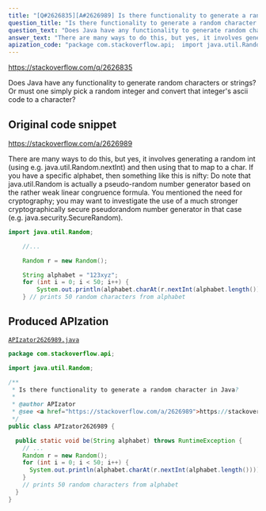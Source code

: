 ```yaml
---
title: "[Q#2626835][A#2626989] Is there functionality to generate a random character in Java?"
question_title: "Is there functionality to generate a random character in Java?"
question_text: "Does Java have any functionality to generate random characters or strings?  Or must one simply pick a random integer and convert that integer's ascii code to a character?"
answer_text: "There are many ways to do this, but yes, it involves generating a random int (using e.g. java.util.Random.nextInt) and then using that to map to a char. If you have a specific alphabet, then something like this is nifty: Do note that java.util.Random is actually a pseudo-random number generator based on the rather weak linear congruence formula. You mentioned the need for cryptography; you may want to investigate the use of a much stronger cryptographically secure pseudorandom number generator in that case (e.g. java.security.SecureRandom)."
apization_code: "package com.stackoverflow.api;  import java.util.Random;  /**  * Is there functionality to generate a random character in Java?  *  * @author APIzator  * @see <a href=\"https://stackoverflow.com/a/2626989\">https://stackoverflow.com/a/2626989</a>  */ public class APIzator2626989 {    public static void be(String alphabet) throws RuntimeException {     // ...     Random r = new Random();     for (int i = 0; i < 50; i++) {       System.out.println(alphabet.charAt(r.nextInt(alphabet.length())));     }     // prints 50 random characters from alphabet   } }"
---
```


https://stackoverflow.com/q/2626835

Does Java have any functionality to generate random characters or strings?  Or must one simply pick a random integer and convert that integer&#x27;s ascii code to a character?



## Original code snippet

https://stackoverflow.com/a/2626989

There are many ways to do this, but yes, it involves generating a random int (using e.g. java.util.Random.nextInt) and then using that to map to a char. If you have a specific alphabet, then something like this is nifty:
Do note that java.util.Random is actually a pseudo-random number generator based on the rather weak linear congruence formula. You mentioned the need for cryptography; you may want to investigate the use of a much stronger cryptographically secure pseudorandom number generator in that case (e.g. java.security.SecureRandom).

```java
import java.util.Random;

    //...

    Random r = new Random();

    String alphabet = "123xyz";
    for (int i = 0; i < 50; i++) {
        System.out.println(alphabet.charAt(r.nextInt(alphabet.length())));
    } // prints 50 random characters from alphabet
```

## Produced APIzation

[`APIzator2626989.java`](https://github.com/pasqualesalza/apization-temp-data/raw/master/apizations/java/APIzator2626989.java)

```java
package com.stackoverflow.api;

import java.util.Random;

/**
 * Is there functionality to generate a random character in Java?
 *
 * @author APIzator
 * @see <a href="https://stackoverflow.com/a/2626989">https://stackoverflow.com/a/2626989</a>
 */
public class APIzator2626989 {

  public static void be(String alphabet) throws RuntimeException {
    // ...
    Random r = new Random();
    for (int i = 0; i < 50; i++) {
      System.out.println(alphabet.charAt(r.nextInt(alphabet.length())));
    }
    // prints 50 random characters from alphabet
  }
}

```